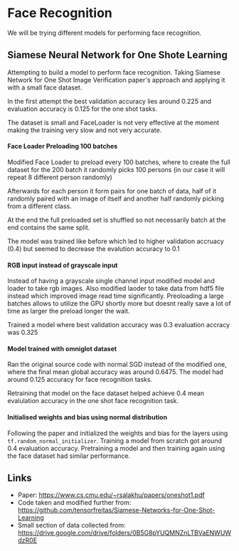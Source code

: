 # Face Recognition

We will be trying different models for performing face recognition.


## Siamese Neural Network for One Shote Learning

Attempting to build a model to perform face recognition.
Taking Siamese Network for One Shot Image Verification paper's approach
and applying it with a small face dataset.

In the first attempt the best validation accuracy lies around 0.225 and evaluation
accuracy is 0.125 for the one shot tasks.

The dataset is small and FaceLoader is not very effective at the moment making
the training very slow and not very accurate.

#### Face Loader Preloading 100 batches

Modified Face Loader to preload every 100 batches, where to create the full dataset
for the 200 batch it randomly picks 100 persons (in our case it will repeat 8 different person randomly)

Afterwards for each person it form pairs for one batch of data, half of it randomly paired with an image of itself
and another half randomly picking from a different class.

At the end the full preloaded set is shuffled so not necessarily batch at the end contains the same split.

The model was trained like before which led to higher validation accruacy (0.4) but seemed to decrease the
evalution accuracy to 0.1

#### RGB input instead of grayscale input

Instead of having a grayscale single channel input modified model and loader to take
rgb images.
Also modified laoder to take data from hdf5 file instead which improved image read time
significantly. Preoloading a large batches allows to utilize the GPU shortly more but doesnt really
save a lot of time as larger the preload longer the wait.

Trained a model where best validation accuracy was 0.3 evaluation accracy was 0.325

#### Model trained with omniglot dataset

Ran the original source code with normal SGD instead of the modified one, where
the final mean global accuracy was around 0.6475. The model had around 0.125 accuracy
for face recognition tasks.

Retraining that model on the face dataset helped achieve 0.4 mean evalulation accuracy in the one shot face recognition task.

#### Initialised weights and bias using normal distribution

Following the paper and initialized the weights and bias for the layers
using `tf.random_normal_initializer`. Training a model from scratch got around 0.4 evaluation accuracy. Pretraining a model and then training again using the face dataset had similar performance.

## Links

- Paper: https://www.cs.cmu.edu/~rsalakhu/papers/oneshot1.pdf
- Code taken and modified further from: https://github.com/tensorfreitas/Siamese-Networks-for-One-Shot-Learning
- Small section of data collected from: https://drive.google.com/drive/folders/0B5G8pYUQMNZnLTBVaENWUWdzR0E
